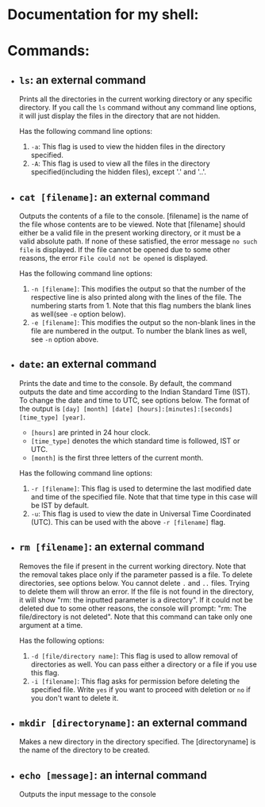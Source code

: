 # Documentation for my shell: 

# Commands:
- ## `ls`: an external command
    Prints all the directories in the current working directory or any specific directory. If you call the `ls` command without any command line options, it will just display the files in the directory that are not hidden.

    Has the following command line options:
    1. `-a`: This flag is used to view the hidden files in the      directory specified.
    2. `-A`: This flag is used to view all the files in the directory specified(including the hidden files), except '.' and '..'.

- ## `cat [filename]`: an external command
    Outputs the contents of a file to the console. [filename] is the name of the file whose contents are to be viewed. Note that [filename] should either be a valid file in the present working directory, or it must be a valid absolute path. If none of these satisfied, the error message `no such file` is displayed. If the file cannot be opened due to some other reasons, the error `File could not be opened` is displayed.

    Has the following command line options:
    1. `-n [filename]`: This modifies the output so that the number of the respective line is also printed along with the lines of the file. The numbering starts from 1. Note that this flag numbers the blank lines as well(see `-e` option below).
    2. `-e [filename]`: This modifies the output so the non-blank lines in the file are numbered in the output. To number the blank lines as well, see `-n` option above.

- ## `date`: an external command
    Prints the date and time to the console. By default, the command outputs the date and time according to the Indian Standard Time (IST). To change the date and time to UTC, see options below. The format of the output is `[day] [month] [date] [hours]:[minutes]:[seconds] [time_type] [year]`.
    - `[hours]` are printed in 24 hour clock. 
    - `[time_type]` denotes the which standard time is followed, IST or UTC.
    - `[month]` is the first three letters of the current month.

    Has the following command line options:
    1. `-r [filename]`: This flag is used to determine the last modified date and time of the specified file. Note that that time type in this case will be IST by default.
    2. `-u`: This flag is used to view the date in Universal Time Coordinated (UTC). This can be used with the above `-r [filename]` flag.

- ## `rm [filename]`: an external command
    Removes the file if present in the current working directory. Note that the removal takes place only if the parameter passed is a file. To delete directories, see options below. You cannot delete `.` and `..` files. Trying to delete them will throw an error. If the file is not found in the directory, it will show "rm: the inputted parameter is a directory". 
    If it could not be deleted due to some other reasons, the console will prompt: "rm: The file/directory is not deleted". Note that this command can take only one argument at a time.

    Has the following options:
    1. `-d [file/directory name]`: This flag is used to allow removal of directories as well. You can pass either a directory or a file if you use this flag.
    2. `-i [filename]`: This flag asks for permission before deleting the specified file. Write `yes` if you want to proceed with deletion or `no` if you don't want to delete it.

- ## `mkdir [directoryname]`: an external command
    Makes a new directory in the directory specified. The [directoryname] is the name of the directory to be created.

- ## `echo [message]`: an internal command
    Outputs the input message to the console